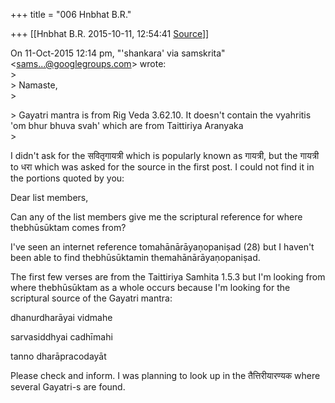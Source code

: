 +++
title = "006 Hnbhat B.R."

+++
[[Hnbhat B.R.	2015-10-11, 12:54:41 [Source](https://groups.google.com/g/samskrita/c/PIhlA4sOwj0)]]



  
On 11-Oct-2015 12:14 pm, "'shankara' via samskrita" \<[sams...@googlegroups.com]()\> wrote:  
\>  
\> Namaste,  
\>  

\> Gayatri mantra is from Rig Veda 3.62.10. It doesn't contain the vyahritis 'om bhur bhuva svah' which are from Taittiriya Aranyaka  
\> 

I didn't ask for the सवितृगायत्री which is popularly known as गायत्री, but the गायत्री to धरा which was asked for the source in the first post. I could not find it in the portions quoted by you:

Dear list members,  

Can any of the list members give me the scriptural reference for where thebhūsūktam comes from?  

I've seen an internet reference tomahānārāyaṇopaniṣad (28) but I haven't been able to find thebhūsūktamin themahānārāyaṇopaniṣad.  

The first few verses are from the Taittiriya Samhita 1.5.3 but I'm looking from where thebhūsūktam as a whole occurs because I'm looking for the scriptural source of the Gayatri mantra:

dhanurdharāyai vidmahe

sarvasiddhyai cadhīmahi

tanno dharāpracodayāt

  
Please check and inform. I was planning to look up in the तैत्तिरीयारण्यक where several Gayatri-s are found.  

